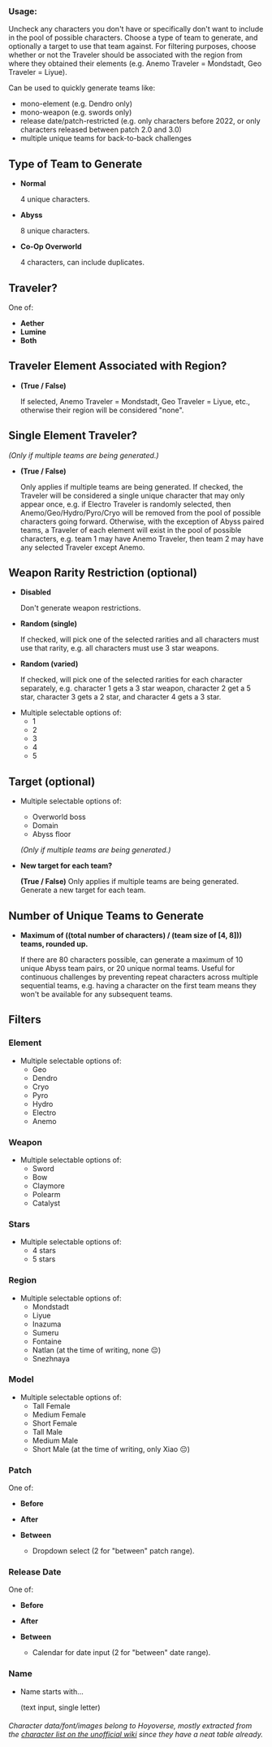 ### Usage:
Uncheck any characters you don't have or specifically don't want to include in the pool of possible characters.
Choose a type of team to generate, and optionally a target to use that team against. For filtering purposes, choose whether or not the Traveler should be associated with the region from where they obtained their elements (e.g. Anemo Traveler = Mondstadt, Geo Traveler = Liyue).

Can be used to quickly generate teams like:
* mono-element (e.g. Dendro only)
* mono-weapon (e.g. swords only)
* release date/patch-restricted (e.g. only characters before 2022, or only characters released between patch 2.0 and 3.0)
* multiple unique teams for back-to-back challenges

## Type of Team to Generate
- **Normal**

	4 unique characters.

- **Abyss**

	8 unique characters.

- **Co-Op Overworld**

	4 characters, can include duplicates.

## Traveler?
One of:
- **Aether**
- **Lumine**
- **Both**

## Traveler Element Associated with Region?
- **(True / False)**
	
	If selected, Anemo Traveler = Mondstadt, Geo Traveler = Liyue, etc., otherwise their region will be considered "none".

## Single Element Traveler?
*(Only if multiple teams are being generated.)*
- **(True / False)**

	Only applies if multiple teams are being generated. If checked, the Traveler will be considered a single unique character that may only appear once, e.g. if Electro Traveler is randomly selected, then Anemo/Geo/Hydro/Pyro/Cryo will be removed from the pool of possible characters going forward. Otherwise, with the exception of Abyss paired teams, a Traveler of each element will exist in the pool of possible characters, e.g. team 1 may have Anemo Traveler, then team 2 may have any selected Traveler except Anemo.

## Weapon Rarity Restriction (optional)
- **Disabled**

	Don't generate weapon restrictions.
- **Random (single)**

	If checked, will pick one of the selected rarities and all characters must use that rarity, e.g. all characters must use 3 star weapons.
- **Random (varied)**

	If checked, will pick one of the selected rarities for each character separately, e.g. character 1 gets a 3 star weapon, character 2 get a 5 star, character 3 gets a 2 star, and character 4 gets a 3 star.

+ Multiple selectable options of:
	+ 1
	+ 2
	+ 3
	+ 4
	+ 5

## Target (optional)
+ Multiple selectable options of:
	+ Overworld boss
	+ Domain
	+ Abyss floor

	*(Only if multiple teams are being generated.)*

- **New target for each team?**

	**(True / False)**
	Only applies if multiple teams are being generated. Generate a new target for each team.

## Number of Unique Teams to Generate
- **Maximum of ((total number of characters) / (team size of [4, 8])) teams, rounded up.**

	If there are 80 characters possible, can generate a maximum of 10 unique Abyss team pairs, or 20 unique normal teams. Useful for continuous challenges by preventing repeat characters across multiple sequential teams, e.g. having a character on the first team means they won't be available for any subsequent teams.

## Filters

### Element
+ Multiple selectable options of:
	+ Geo
	+ Dendro
	+ Cryo
	+ Pyro
	+ Hydro
	+ Electro
	+ Anemo

### Weapon
+ Multiple selectable options of:
	+ Sword
	+ Bow
	+ Claymore
	+ Polearm
	+ Catalyst

### Stars
+ Multiple selectable options of:
	+ 4 stars
	+ 5 stars

### Region
+ Multiple selectable options of:
	+ Mondstadt
	+ Liyue
	+ Inazuma
	+ Sumeru
	+ Fontaine
	+ Natlan (at the time of writing, none 😔)
	+ Snezhnaya

### Model
+ Multiple selectable options of:
	+ Tall Female
	+ Medium Female
	+ Short Female
	+ Tall Male
	+ Medium Male
	+ Short Male (at the time of writing, only Xiao 😔)

### Patch
One of:
- **Before**
- **After**
- **Between**

	+ Dropdown select (2 for "between" patch range).

### Release Date
One of:
- **Before**
- **After**
- **Between**

	+ Calendar for date input (2 for "between" date range).

### Name
+ Name starts with...

	(text input, single letter)

###### Character data/font/images belong to Hoyoverse, mostly extracted from the [character list on the unofficial wiki](https://genshin-impact.fandom.com/wiki/Character/List) since they have a neat table already.
